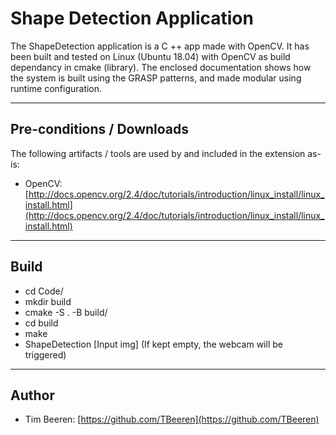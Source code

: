 # Shape Detection Application

The ShapeDetection application is a C ++ app made with OpenCV. It has been built and tested on Linux (Ubuntu 18.04) with OpenCV as build dependancy in cmake (library). The enclosed documentation shows how the system is built using the GRASP patterns, and made modular using runtime configuration.

---

## Pre-conditions / Downloads

The following artifacts / tools are used by and included in the extension as-is:

- OpenCV: [http://docs.opencv.org/2.4/doc/tutorials/introduction/linux_install/linux_install.html](http://docs.opencv.org/2.4/doc/tutorials/introduction/linux_install/linux_install.html)

---

## Build

- cd Code/
- mkdir build
- cmake -S . -B build/
- cd build
- make
- ShapeDetection [Input img] (If kept empty, the webcam will be triggered)

---

## Author

- Tim Beeren: [https://github.com/TBeeren](https://github.com/TBeeren)




